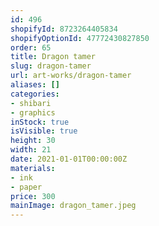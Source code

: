 ```yaml
---
id: 496
shopifyId: 8723264405834
shopifyOptionId: 47772430827850
order: 65
title: Dragon tamer
slug: dragon-tamer
url: art-works/dragon-tamer
aliases: []
categories:
- shibari
- graphics
inStock: true
isVisible: true
height: 30
width: 21
date: 2021-01-01T00:00:00Z
materials:
- ink
- paper
price: 300
mainImage: dragon_tamer.jpeg
---
```

